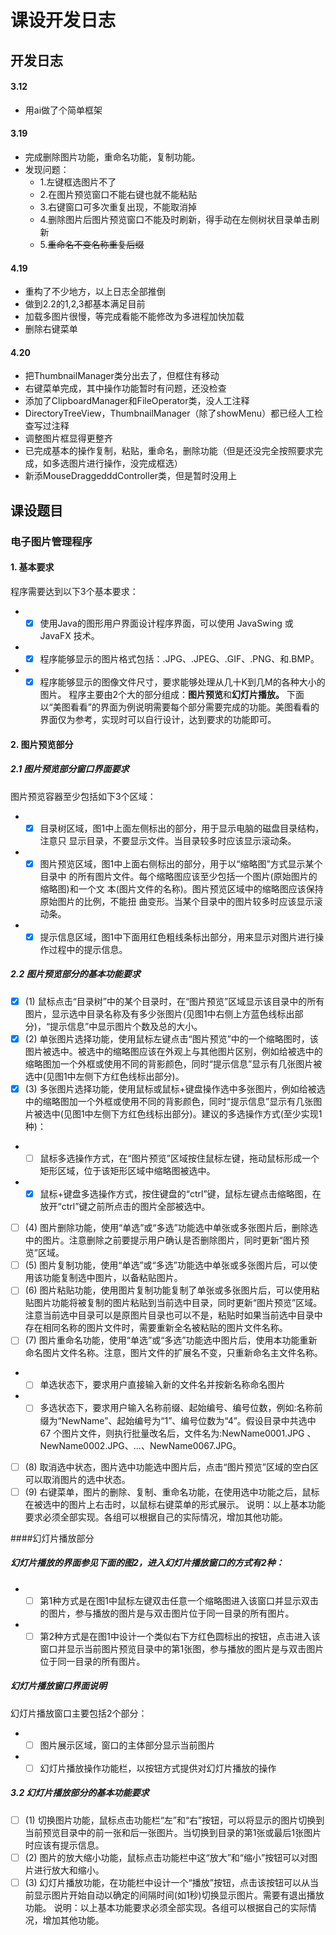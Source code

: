 # 课设开发日志
## 开发日志
#### 3.12
-  用ai做了个简单框架
#### 3.19
-  完成删除图片功能，重命名功能，复制功能。
- 发现问题：
  - 1.左键框选图片不了
  - 2.在图片预览窗口不能右键也就不能粘贴
  - 3.右键窗口可多次重复出现，不能取消掉
  - 4.删除图片后图片预览窗口不能及时刷新，得手动在左侧树状目录单击刷新
  - 5.~~重命名不变名称重复后缀~~
#### 4.19
- 重构了不少地方，以上日志全部推倒
- 做到2.2的1,2,3都基本满足目前
- 加载多图片很慢，等完成看能不能修改为多进程加快加载
- 删除右键菜单     
#### 4.20
- 把ThumbnailManager类分出去了，但框住有移动
- 右键菜单完成，其中操作功能暂时有问题，还没检查
- 添加了ClipboardManager和FileOperator类，没人工注释
- DirectoryTreeView，ThumbnailManager（除了showMenu）都已经人工检查写过注释
- 调整图片框显得更整齐
- 已完成基本的操作复制，粘贴，重命名，删除功能（但是还没完全按照要求完成，如多选图片进行操作，没完成框选）
- 新添MouseDraggedddController类，但是暂时没用上
## 课设题目
### 电子图片管理程序
#### 1. 基本要求
程序需要达到以下3个基本要求：
-  + [x] 使用Java的图形用户界面设计程序界面，可以使用 JavaSwing 或 JavaFX 技术。
- + [x] 程序能够显示的图片格式包括：.JPG、.JPEG、.GIF、.PNG、和.BMP。
- + [x] 程序能够显示的图像文件尺寸，要求能够处理从几十K到几M的各种大小的图片。
程序主要由2个大的部分组成：**图片预览**和**幻灯片播放。**
下面以“美图看看”的界面为例说明需要每个部分需要完成的功能。美图看看的界面仅为参考，实现时可以自行设计，达到要求的功能即可。
#### 2. 图片预览部分 

##### 2.1 图片预览部分窗口界面要求
图片预览容器至少包括如下3个区域：
- + [x] 目录树区域，图1中上面左侧标出的部分，用于显示电脑的磁盘目录结构，注意只
显示目录，不要显示文件。当目录较多时应该显示滚动条。
- + [x] 图片预览区域，图1中上面右侧标出的部分，用于以“缩略图”方式显示某个目录中
的所有图片文件。每个缩略图应该至少包括一个图片(原始图片的缩略图)和一个文
本(图片文件的名称)。图片预览区域中的缩略图应该保持原始图片的比例，不能扭
曲变形。当某个目录中的图片较多时应该显示滚动条。
- + [x] 提示信息区域，图1中下面用红色粗线条标出部分，用来显示对图片进行操作过程中的提示信息。

##### 2.2 图片预览部分的基本功能要求
+ [x] (1) 鼠标点击“目录树”中的某个目录时，在“图片预览”区域显示该目录中的所有图片，显示选中目录名称及有多少张图片(见图1中右侧上方蓝色线标出部分)，“提示信息”中显示图片个数及总的大小。
+ [x] (2) 单张图片选择功能，使用鼠标左键点击“图片预览”中的一个缩略图时，该图片被选中。被选中的缩略图应该在外观上与其他图片区别，例如给被选中的缩略图加一个外框或使用不同的背影颜色，同时“提示信息”显示有几张图片被选中(见图1中左侧下方红色线标出部分)。
+ [x] (3) 多张图片选择功能，使用鼠标或鼠标+键盘操作选中多张图片，例如给被选中的缩略图加一个外框或使用不同的背影颜色，同时“提示信息”显示有几张图片被选中(见图1中左侧下方红色线标出部分)。建议的多选操作方式(至少实现1种)：
- + [ ] 鼠标多选操作方式，在“图片预览”区域按住鼠标左键，拖动鼠标形成一个矩形区域，位于该矩形区域中缩略图被选中。
- + [x] 鼠标+键盘多选操作方式，按住键盘的“ctrl”键，鼠标左键点击缩略图，在放开“ctrl”键之前所点击的图片全部被选中。

+ [ ] (4) 图片删除功能，使用“单选”或“多选”功能选中单张或多张图片后，删除选中的图片。注意删除之前要提示用户确认是否删除图片，同时更新“图片预览”区域。
+ [ ] (5) 图片复制功能，使用“单选”或“多选”功能选中单张或多张图片后，可以使用该功能复制选中图片，以备粘贴图片。
+ [ ] (6) 图片粘贴功能，使用图片复制功能复制了单张或多张图片后，可以使用粘贴图片功能将被复制的图片粘贴到当前选中目录，同时更新“图片预览”区域。注意当前选中目录可以是原图片目录也可以不是，粘贴时如果当前选中目录中存在相同名称的图片文件时，需要重新全名被粘贴的图片文件名称。
+ [ ] (7) 图片重命名功能，使用“单选”或“多选”功能选中图片后，使用本功能重新命名图片文件名称。注意，图片文件的扩展名不变，只重新命名主文件名称。
- + [ ] 单选状态下，要求用户直接输入新的文件名并按新名称命名图片
- + [ ] 多选状态下，要求用户输入名称前缀、起始编号、编号位数，例如:名称前缀为“NewName”、起始编号为“1”、编号位数为“4”。假设目录中共选中 67 个图片文件，则执行批量改名后，文件名为:NewName0001.JPG 、NewName0002.JPG、...、NewName0067.JPG。
+ [ ] (8) 取消选中状态，图片选中功能选中图片后，点击“图片预览”区域的空白区可以取消图片的选中状态。
+ [ ] (9) 右键菜单，图片的删除、复制、重命名功能，在使用选中功能之后，鼠标在被选中的图片上右击时，以鼠标右键菜单的形式展示。
说明：以上基本功能要求必须全部实现。各组可以根据自己的实际情况，增加其他功能。

####幻灯片播放部分
##### 幻灯片播放的界面参见下面的图2，进入幻灯片播放窗口的方式有2种：
- + [ ] 第1种方式是在图1中鼠标左键双击任意一个缩略图进入该窗口并显示双击的图片，参与播放的图片是与双击图片位于同一目录的所有图片。
- + [ ] 第2种方式是在图1中设计一个类似右下方红色圆标出的按钮，点击进入该窗口并显示当前图片预览目录中的第1张图，参与播放的图片是与双击图片位于同一目录的所有图片。
##### 幻灯片播放窗口界面说明
幻灯片播放窗口主要包括2个部分：
- + [ ] 图片展示区域，窗口的主体部分显示当前图片
- + [ ] 幻灯片播放操作功能栏，以按钮方式提供对幻灯片播放的操作
##### 3.2 幻灯片播放部分的基本功能要求
+ [ ] (1) 切换图片功能，鼠标点击功能栏“左”和“右”按钮，可以将显示的图片切换到当前预览目录中的前一张和后一张图片。当切换到目录的第1张或最后1张图片时应该有提示信息。
+ [ ] (2) 图片的放大缩小功能，鼠标点击功能栏中这“放大”和“缩小”按钮可以对图片进行放大和缩小。
+ [ ] (3) 幻灯片播放功能，在功能栏中设计一个“播放”按钮，点击该按钮可以从当前显示图片开始自动以确定的间隔时间(如1秒)切换显示图片。需要有退出播放功能。
说明：以上基本功能要求必须全部实现。各组可以根据自己的实际情况，增加其他功能。
